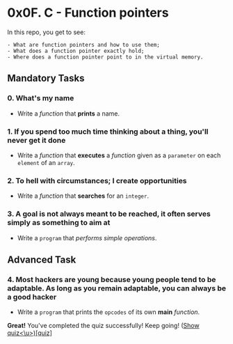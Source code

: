 # 0x0F. C - Function pointers
In this repo, you get to see:

	- What are function pointers and how to use them;
	- What does a function pointer exactly hold;
	- Where does a function pointer point to in the virtual memory.

## Mandatory Tasks

### 0. What's my name

* Write a *function* that **prints** a name.

### 1. If you spend too much time thinking about a thing, you'll never get it done

* Write a *function* that **executes** a *function* given as a `parameter` on each `element` of an `array`.

### 2. To hell with circumstances; I create opportunities

* Write a *function* that **searches** for an `integer`.

### 3. A goal is not always meant to be reached, it often serves simply as something to aim at

* Write a `program` that *performs simple operations*.

## Advanced Task

### 4. Most hackers are young because young people tend to be adaptable. As long as you remain adaptable, you can always be a good hacker

* Write a `program` that prints the `opcodes` of its own **main** *function*.

**Great!** You've completed the quiz successfully! Keep going! (<u>Show quiz<\u>)[quiz]
